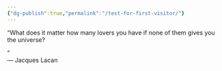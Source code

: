 ```yaml
---
{"dg-publish":true,"permalink":"/test-for-first-visitor/"}
---
```




“What does it matter how many lovers you have if none of them gives you the universe?  
  
”  
― Jacques Lacan